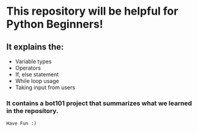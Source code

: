 # This repository will be helpful for Python Beginners!

## It explains the: 

- Variable types
- Operators
- If, else statement
- While loop usage
- Taking input from users

### It contains a bot101 project that summarizes what we learned in the repository.

```funny
Have Fun :)
```

